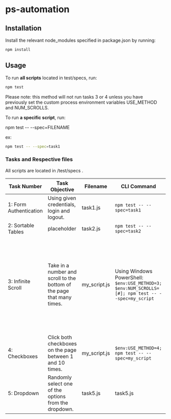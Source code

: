 # ps-automation

## Installation

Install the relevant node_modules specified in package.json by running:

```bash
npm install
```

## Usage

To run **all scripts** located in test/specs, run:

```bash
npm test
```

Please note: this method will not run tasks 3 or 4 unless you have previously set the custom process environment variables USE_METHOD and NUM_SCROLLS.

To run **a specific script**, run:

npm test -- --spec=FILENAME

ex:

```bash
npm test -- --spec=task1
```

### Tasks and Respective files

All scripts are located in /test/specs .

| Task Number   | Task Objective | Filename | CLI Command | Additional Notes |
| ------------- | -------------- | -------- | ----------- | --- |
| 1: Form Authentication | Using given credentials, login and logout. | task1.js | `npm test -- --spec=task1` | n/a |
| 2: Sortable Tables | placeholder | task2.js | `npm test -- --spec=task2` | n/a |
| 3: Infinite Scroll | Take in a number and scroll to the bottom of the page that many times. | my_script.js | Using Windows PowerShell: `$env:USE_METHOD=3; $env:NUM_SCROLLS=[#]; npm test -- --spec=my_script` | Replace `[#]` with the integer number of times you would like the program to scroll. For UNIX and LINUX systems, do not include `$env` or `;`. |
| 4: Checkboxes | Click both checkboxes on the page between 1 and 10 times. | my_script.js | `$env:USE_METHOD=4; npm test -- --spec=my_script` | For UNIX and LINUX systems, do not include `$env` or `;`. |
| 5: Dropdown | Randomly select one of the options from the dropdown. | task5.js | task5.js | `npm test -- --spec=task5` | n/a |
